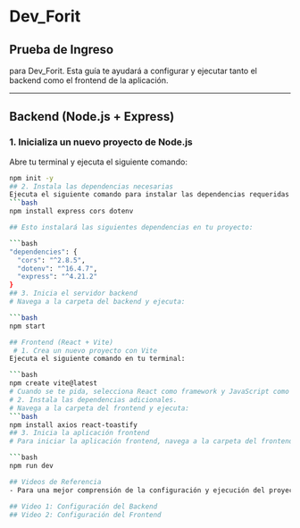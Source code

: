 # Dev_Forit

## Prueba de Ingreso
para Dev_Forit. Esta guía te ayudará a configurar y ejecutar tanto el backend como el frontend de la aplicación.

---

## Backend (Node.js + Express)

### 1. Inicializa un nuevo proyecto de Node.js

Abre tu terminal y ejecuta el siguiente comando:

```bash
npm init -y
## 2. Instala las dependencias necesarias
Ejecuta el siguiente comando para instalar las dependencias requeridas:
```bash
npm install express cors dotenv

## Esto instalará las siguientes dependencias en tu proyecto:

```bash
"dependencies": {
  "cors": "^2.8.5",
  "dotenv": "^16.4.7",
  "express": "^4.21.2"
}
## 3. Inicia el servidor backend
# Navega a la carpeta del backend y ejecuta:

```bash
npm start

## Frontend (React + Vite)
 # 1. Crea un nuevo proyecto con Vite
Ejecuta el siguiente comando en tu terminal:

```bash
npm create vite@latest
# Cuando se te pida, selecciona React como framework y JavaScript como variante.
# 2. Instala las dependencias adicionales.
# Navega a la carpeta del frontend y ejecuta:
```bash
npm install axios react-toastify
## 3. Inicia la aplicación frontend
# Para iniciar la aplicación frontend, navega a la carpeta del frontend y ejecuta:

```bash
npm run dev

## Videos de Referencia
- Para una mejor comprensión de la configuración y ejecución del proyecto, consulta los siguientes videos:

## Video 1: Configuración del Backend
## Video 2: Configuración del Frontend
